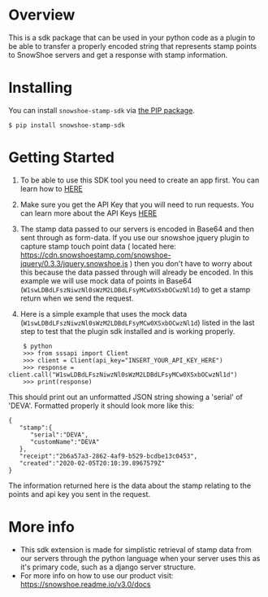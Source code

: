 # Overview
This is a sdk package that can be used in your python code as a plugin to be able to transfer a properly encoded string that represents stamp points to SnowShoe servers and get a response with stamp information.

# Installing

You can install `snowshoe-stamp-sdk` via [the PIP package](https://pypi.org/project/snowshoe-stamp-sdk/). 

    $ pip install snowshoe-stamp-sdk

# Getting Started

1. To be able to use this SDK tool you need to create an app first. You can learn how to [HERE](https://snowshoe.readme.io/v3.0/docs/part-1-create-a-snowshoe-application)

2. Make sure you get the API Key that you will need to run requests. You can learn more about the API Keys [HERE](https://snowshoe.readme.io/v3.0/docs/part-1-create-a-snowshoe-application#get-api-keys)

3. The stamp data passed to our servers is encoded in Base64 and then sent through as form-data. If you use our snowshoe jquery plugin to capture stamp touch point data ( located here: https://cdn.snowshoestamp.com/snowshoe-jquery/0.3.3/jquery.snowshoe.js ) then you don't have to worry about this because the data passed through will already be encoded. In this example we will use mock data of points in Base64 (`W1swLDBdLFszNiwzNl0sWzM2LDBdLFsyMCw0XSxbOCwzNl1d`) to get a stamp return when we send the request.

4. Here is a simple example that uses the mock data (`W1swLDBdLFszNiwzNl0sWzM2LDBdLFsyMCw0XSxbOCwzNl1d`) listed in the last step to test that the plugin sdk installed and is working properly.

```
    $ python
    >>> from sssapi import Client
    >>> client = Client(api_key="INSERT_YOUR_API_KEY_HERE")
    >>> response = client.call("W1swLDBdLFszNiwzNl0sWzM2LDBdLFsyMCw0XSxbOCwzNl1d")
    >>> print(response)
```

This should print out an unformatted JSON string showing a 'serial' of 'DEVA'. Formatted properly it should look more like this:

```
{
   "stamp":{
      "serial":"DEVA",
      "customName":"DEVA"
   },
   "receipt":"2b6a57a3-2862-4af9-b529-bcdbe13c0453",
   "created":"2020-02-05T20:10:39.8967579Z"
}
```

The information returned here is the data about the stamp relating to the points and api key you sent in the request.

# More info

- This sdk extension is made for simplistic retrieval of stamp data from our servers through the python language when your server uses this as it's primary code, such as a django server structure.
- For more info on how to use our product visit: 
    https://snowshoe.readme.io/v3.0/docs
